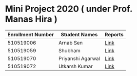 # Mini Project 2020 ( under Prof. Manas Hira )

| Enrollment Number | Student Names | Reports |
|---|---|---|
| 510519006 | Arnab Sen | [Link](Reports/arnab_sen/) |
| 510519059 | Shubham | [Link](Reports/shubham/) |
| 510519070 | Priyanshi Agarwal | [Link](Reports/priyanshi/) |
| 510519072 | Utkarsh Kumar	 | [Link](Reports/utkarsh/) |
